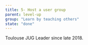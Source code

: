```yaml
---
title: 5- Host a user group
parent: level-up
group: "Learn by teaching others"
state: "done"
---
```


Toulouse JUG Leader since late 2018.
